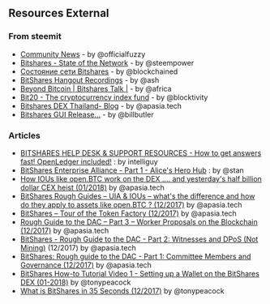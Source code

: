 ## Resources External

### From steemit

- [Community News](https://steemit.com/@officialfuzzy) - by @officialfuzzy
- [Bitshares - State of the Network](https://steemit.com/@steempower) - by @steempower
- [Состояние сети Bitshares](https://steemit.com/@blockchained) - by @blockchained
- [BitShares Hangout Recordings](https://steemit.com/@ash) - by @ash
- [Beyond Bitcoin | Bitshares Talk |](https://steemit.com/@africa) - by @africa
- [Bit20 - The cryptocurrency index fund](https://steemit.com/@blocktivity) - by @blocktivity
- [Bitshares DEX Thailand- Blog](https://steemit.com/@apasia.tech) - by @apasia.tech
- [Bitshares GUI Release...](https://steemit.com/@billbutler) - by @billbutler


### Articles

- [BITSHARES HELP DESK & SUPPORT RESOURCES - How to get answers fast! OpenLedger included!](https://steemit.com/bitshares/@intelliguy/bitshares-help-desk-and-support-resources-how-to-get-answers-fast-openledger-included) : by intelliguy
- [BitShares Enterprise Alliance - Part 1 - Alice's Hero Hub](https://steemit.com/bitshares/@stan/bitshares-enterprise-alliance-part-1-alice-s-hero-hub) : by @stan
- [How IOUs like open.BTC work on the DEX .... and yesterday's half billion dollar CEX heist (01/2018)](https://steemit.com/bitshares/@apasia.tech/how-ious-like-open-btc-work-on-the-dex-and-yesterday-s-half-billion-dollar-cex-heist) by @apasia.tech
- [BitShares Rough Guides – UIA & IOUs – what's the difference and how do they apply to assets like open.BTC ? (12/2017)](https://steemit.com/bitshares/@apasia.tech/bitshares-rough-guides-uia-and-ious-whats-the-difference-and-how-do-they-apply-to-assets-like-open-btc) by @apasia.tech
- [BitShares – Tour of the Token Factory (12/2017)](https://steemit.com/bitshares/@apasia.tech/bitshares-tour-of-the-token-factory) by @apasia.tech
- [Rough Guide to the DAC – Part 3 – Worker Proposals on the Blockchain (12/2017)](https://steemit.com/bitshares/@apasia.tech/rough-guide-to-the-dac-part-3-worker-proposals-on-the-blockchain) by @apasia.tech
- [BitShares - Rough Guide to the DAC - Part 2: Witnesses and DPoS (Not Mining)](https://steemit.com/bitshares/@apasia.tech/bitshares-rough-guide-to-the-dac-part-2-witnesses-and-dpos-not-mining) (12/2017) by @apasia.tech
- [BitShares: Rough guide to the DAC - Part 1: Committee Members and Governance (12/2017)](https://steemit.com/bitshares/@apasia.tech/bitshares-rough-guide-to-the-dac-part-1-committee-members-and-governance) by @apasia.tech
- [BitShares How-to Tutorial Video 1 - Setting up a Wallet on the BitShares DEX (01-2018)](https://steemit.com/bitshares/@tonypeacock/bitshares-how-to-tutorial-video-1-setting-up-a-wallet-on-the-bitshares-dex) by @tonypeacock
- [What is BitShares in 35 Seconds (12/2017)](https://steemit.com/bitshares/@tonypeacock/what-is-bitshares-in-35-seconds) by @tonypeacock


